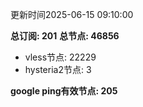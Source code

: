 更新时间2025-06-15 09:10:00

**总订阅: 201**
**总节点: 46856**
- vless节点: 22229
- hysteria2节点: 3

**google ping有效节点: 205**
